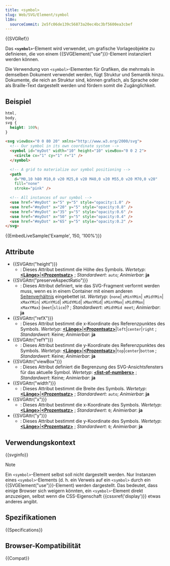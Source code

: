 ```yaml
---
title: <symbol>
slug: Web/SVG/Element/symbol
l10n:
  sourceCommit: 2e5fc06de139c56873a20ec4bc3bf5600ea3cbef
---
```


{{SVGRef}}

Das **`<symbol>`**-Element wird verwendet, um grafische Vorlageobjekte zu definieren, die von einem {{SVGElement("use")}}-Element instanziiert werden können.

Die Verwendung von `<symbol>`-Elementen für Grafiken, die mehrmals in demselben Dokument verwendet werden, fügt Struktur und Semantik hinzu. Dokumente, die reich an Struktur sind, können grafisch, als Sprache oder als Braille-Text dargestellt werden und fördern somit die Zugänglichkeit.

## Beispiel

```css hidden
html,
body,
svg {
  height: 100%;
}
```

```html
<svg viewBox="0 0 80 20" xmlns="http://www.w3.org/2000/svg">
  <!-- Our symbol in its own coordinate system -->
  <symbol id="myDot" width="10" height="10" viewBox="0 0 2 2">
    <circle cx="1" cy="1" r="1" />
  </symbol>

  <!-- A grid to materialize our symbol positioning -->
  <path
    d="M0,10 h80 M10,0 v20 M25,0 v20 M40,0 v20 M55,0 v20 M70,0 v20"
    fill="none"
    stroke="pink" />

  <!-- All instances of our symbol -->
  <use href="#myDot" x="5" y="5" style="opacity:1.0" />
  <use href="#myDot" x="20" y="5" style="opacity:0.8" />
  <use href="#myDot" x="35" y="5" style="opacity:0.6" />
  <use href="#myDot" x="50" y="5" style="opacity:0.4" />
  <use href="#myDot" x="65" y="5" style="opacity:0.2" />
</svg>
```

{{EmbedLiveSample('Example', 150, '100%')}}

## Attribute

- {{SVGAttr("height")}}
  - : Dieses Attribut bestimmt die Höhe des Symbols.
    _Wertetyp_: [**\<Länge>**](/de/docs/Web/SVG/Content_type#length)|[**\<Prozentsatz>**](/de/docs/Web/SVG/Content_type#percentage) ; _Standardwert_: `auto`; _Animierbar_: **ja**
- {{SVGAttr("preserveAspectRatio")}}
  - : Dieses Attribut definiert, wie das SVG-Fragment verformt werden muss, wenn es in einem Container mit einem anderen [Seitenverhältnis](/de/docs/Glossary/aspect_ratio) eingebettet ist.
    _Wertetyp_: (`none`| `xMinYMin`| `xMidYMin`| `xMaxYMin`| `xMinYMid`| `xMidYMid`| `xMaxYMid`| `xMinYMax`| `xMidYMax`| `xMaxYMax`) (`meet`|`slice`)? ; _Standardwert_: `xMidYMid meet`; _Animierbar_: **ja**
- {{SVGAttr("refX")}}
  - : Dieses Attribut bestimmt die x-Koordinate des Referenzpunktes des Symbols.
    _Wertetyp_: [**\<Länge>**](/de/docs/Web/SVG/Content_type#length)|[**\<Prozentsatz>**](/de/docs/Web/SVG/Content_type#percentage)|`left`|`center`|`right` ; _Standardwert_: Keine; _Animierbar_: **ja**
- {{SVGAttr("refY")}}
  - : Dieses Attribut bestimmt die y-Koordinate des Referenzpunktes des Symbols.
    _Wertetyp_: [**\<Länge>**](/de/docs/Web/SVG/Content_type#length)|[**\<Prozentsatz>**](/de/docs/Web/SVG/Content_type#percentage)|`top`|`center`|`bottom` ; _Standardwert_: Keine; _Animierbar_: **ja**
- {{SVGAttr("viewBox")}}
  - : Dieses Attribut definiert die Begrenzung des SVG-Ansichtsfensters für das aktuelle Symbol.
    _Wertetyp_: **[\<list-of-numbers>](/de/docs/Web/SVG/Content_type#list-of-ts)** ; _Standardwert_: Keine; _Animierbar_: **ja**
- {{SVGAttr("width")}}
  - : Dieses Attribut bestimmt die Breite des Symbols.
    _Wertetyp_: [**\<Länge>**](/de/docs/Web/SVG/Content_type#length)|[**\<Prozentsatz>**](/de/docs/Web/SVG/Content_type#percentage) ; _Standardwert_: `auto`; _Animierbar_: **ja**
- {{SVGAttr("x")}}
  - : Dieses Attribut bestimmt die x-Koordinate des Symbols.
    _Wertetyp_: [**\<Länge>**](/de/docs/Web/SVG/Content_type#length)|[**\<Prozentsatz>**](/de/docs/Web/SVG/Content_type#percentage) ; _Standardwert_: `0`; _Animierbar_: **ja**
- {{SVGAttr("y")}}
  - : Dieses Attribut bestimmt die y-Koordinate des Symbols.
    _Wertetyp_: [**\<Länge>**](/de/docs/Web/SVG/Content_type#length)|[**\<Prozentsatz>**](/de/docs/Web/SVG/Content_type#percentage) ; _Standardwert_: `0`; _Animierbar_: **ja**

## Verwendungskontext

{{svginfo}}

> [!NOTE]
> Ein `<symbol>`-Element selbst soll nicht dargestellt werden. Nur Instanzen eines `<symbol>`-Elements (d. h. ein Verweis auf ein `<symbol>` durch ein {{SVGElement("use")}}-Element) werden dargestellt. Das bedeutet, dass einige Browser sich weigern könnten, ein `<symbol>`-Element direkt anzuzeigen, selbst wenn die CSS-Eigenschaft {{cssxref('display')}} etwas anderes angibt.

## Spezifikationen

{{Specifications}}

## Browser-Kompatibilität

{{Compat}}

